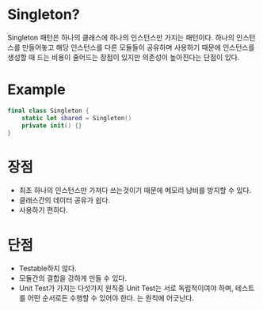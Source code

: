 # Singleton?
Singleton 패턴은 하나의 클래스에 하나의 인스턴스만 가지는 패턴이다. 하나의 인스턴스를 만들어놓고 해당 인스턴스를 다른 모듈들이 공유하며 사용하기 때문에 인스턴스를 생성할 때 드는 비용이 줄어드는 장점이 있지만 의존성이 높아진다는 단점이 있다.

# Example
```swift
final class Singleton {
    static let shared = Singleton()
    private init() {}
}
```

# 장점
- 최초 하나의 인스턴스만 가져다 쓰는것이기 때문에 메모리 낭비를 방지할 수 있다.
- 클래스간의 데이터 공유가 쉽다.
- 사용하기 편하다.

# 단점
- Testable하지 않다.
- 모듈간의 결합을 강하게 만들 수 있다.
- Unit Test가 가지는 다섯가지 원칙중 Unit Test는 서로 독립적이여야 하며, 테스트를 어떤 순서로든 수행할 수 있어야 한다. 는 원칙에 어긋난다.
